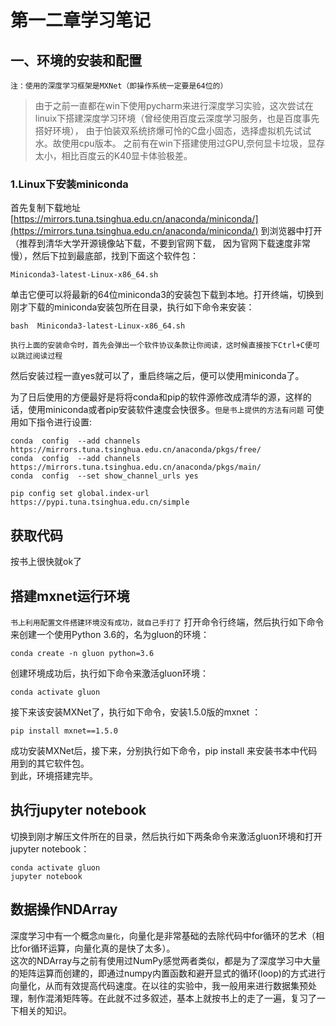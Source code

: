 # 第一二章学习笔记

## 一、环境的安装和配置

`注：使用的深度学习框架是MXNet（即操作系统一定要是64位的）`  


> 由于之前一直都在win下使用pycharm来进行深度学习实验，这次尝试在linuix下搭建深度学习环境（曾经使用百度云深度学习服务，也是百度事先搭好环境）， 由于怕装双系统挤爆可怜的C盘小固态，选择虚拟机先试试水。故使用cpu版本。 之前有在win下搭建使用过GPU,奈何显卡垃圾，显存太小，相比百度云的K40显卡体验极差。

### 1.Linux下安装miniconda

首先复制下载地址 [https://mirrors.tuna.tsinghua.edu.cn/anaconda/miniconda/](https://mirrors.tuna.tsinghua.edu.cn/anaconda/miniconda/) 到浏览器中打开（推荐到清华大学开源镜像站下载，不要到官网下载， 因为官网下载速度非常慢），然后下拉到最底部，找到下面这个软件包：

```text
Miniconda3-latest-Linux-x86_64.sh
```

单击它便可以将最新的64位miniconda3的安装包下载到本地。打开终端，切换到刚才下载的miniconda安装包所在目录，执行如下命令来安装：

```text
bash  Miniconda3-latest-Linux-x86_64.sh
```

`执行上面的安装命令时，首先会弹出一个软件协议条款让你阅读，这时候直接按下Ctrl+C便可以跳过阅读过程`  


然后安装过程一直yes就可以了，重启终端之后，便可以使用miniconda了。  


为了日后使用的方便最好是将将conda和pip的软件源修改成清华的源，这样的话，使用miniconda或者pip安装软件速度会快很多。`但是书上提供的方法有问题` 可使用如下指令进行设置:

```text
conda  config  --add channels https://mirrors.tuna.tsinghua.edu.cn/anaconda/pkgs/free/
conda  config  --add channels https://mirrors.tuna.tsinghua.edu.cn/anaconda/pkgs/main/
conda  config  --set show_channel_urls yes

pip config set global.index-url https://pypi.tuna.tsinghua.edu.cn/simple
```

## 获取代码

按书上很快就ok了

## 搭建mxnet运行环境

`书上利用配置文件搭建环境没有成功，就自己手打了` 打开命令行终端，然后执行如下命令来创建一个使用Python 3.6的，名为gluon的环境：

```text
conda create -n gluon python=3.6
```

创建环境成功后，执行如下命令来激活gluon环境：

```text
conda activate gluon
```

接下来该安装MXNet了，执行如下命令，安装1.5.0版的mxnet ：

```text
pip install mxnet==1.5.0
```

成功安装MXNet后，接下来，分别执行如下命令，pip install 来安装书本中代码用到的其它软件包。  
 到此，环境搭建完毕。

## 执行jupyter notebook

切换到刚才解压文件所在的目录，然后执行如下两条命令来激活gluon环境和打开jupyter notebook：

```text
conda activate gluon
jupyter notebook
```

## 数据操作NDArray

深度学习中有一个概念`向量化`，向量化是非常基础的去除代码中for循环的艺术（相比for循环运算，向量化真的是快了太多）。  
 这次的NDArray与之前有使用过NumPy感觉两者类似，都是为了深度学习中大量的矩阵运算而创建的，即通过numpy内置函数和避开显式的循环\(loop\)的方式进行向量化，从而有效提高代码速度。在以往的实验中，我一般用来进行数据集预处理，制作混淆矩阵等。在此就不过多叙述，基本上就按书上的走了一遍，复习了一下相关的知识。

